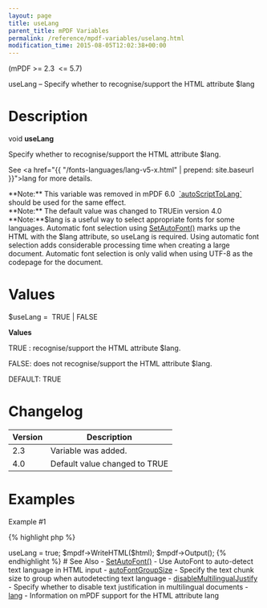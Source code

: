 ```yaml
---
layout: page
title: useLang
parent_title: mPDF Variables
permalink: /reference/mpdf-variables/uselang.html
modification_time: 2015-08-05T12:02:38+00:00
---
```


(mPDF >= 2.3  <= 5.7)

useLang – Specify whether to recognise/support the HTML attribute <span class="parameter">$lang</span>

# Description

void **useLang**

Specify whether to recognise/support the HTML attribute <span class="parameter">$lang</span>.

See <a href="{{ "/fonts-languages/lang-v5-x.html" | prepend: site.baseurl }}">lang</a> for more details.

<div class="alert alert-info" role="alert" markdown="1">
	**Note:** This variable was removed in mPDF 6.0 
	<a href="{{ "/reference/mpdf-variables/autoscripttolang.html" | prepend: site.baseurl }}">`autoScriptToLang`</a>
	should be used for the same effect.</div>

<div class="alert alert-info" role="alert" markdown="1">
	**Note:** The default value was changed to <span class="smallblock">TRUE</span>in version 4.0
</div>

<div class="alert alert-info" role="alert" markdown="1">
	**Note:**<span class="parameter">$lang</span> is a useful way to select appropriate fonts for some
	languages. Automatic font selection using
	<a href="{{ "/reference/mpdf-functions/setautofont.html" | prepend: site.baseurl }}">SetAutoFont()</a> marks up the
	HTML with the <span class="parameter">$lang</span> attribute, so useLang is required. Using automatic font selection
	adds considerable processing time when creating a large document. Automatic font selection is only valid when using
	UTF-8 as the codepage for the document.
</div>

# Values

<span class="parameter">$useLang</span> =  <span class="smallblock">TRUE </span>| <span class="smallblock">FALSE</span>

**Values**

<span class="smallblock">TRUE </span>: recognise/support the HTML attribute <span class="parameter">$lang</span>.

<span class="smallblock">FALSE</span>: does not recognise/support the HTML attribute <span class="parameter">$lang</span>.

<span class="smallblock">DEFAULT</span>: <span class="smallblock">TRUE</span>

# Changelog

<table class="table"> <thead>
<tr> <th>Version</th><th>Description</th> </tr>
</thead> <tbody>
<tr>
<td>2.3</td>
<td>Variable was added.</td>
</tr>
<tr>
<td>4.0</td>
<td>Default value changed to <span class="smallblock">TRUE</span></td>
</tr>
</tbody> </table>

# Examples

Example #1

{% highlight php %}
<?php

// Require composer autoload
require_once __DIR__ . '/vendor/autoload.php';

$mpdf = new \Mpdf\Mpdf('utf-8');

$html = '

Start with some English text

 هل ستسفر الجهود الدبلوماسية الجارية عن حلول؟ وكيف تنظر للاتهامات لبعض هذه الدول بالتدخل في الشأن العراقي، والتورط في دعم عمليات العنف؟ والى اي مدى يبدو الوضع في العراق انعكاسا للصراعات الإقليمية في المنطقة؟

And again in English

';

$mpdf->useLang = true;

$mpdf->WriteHTML($html);

$mpdf->Output();
{% endhighlight %}

# See Also

- <a href="{{ "/reference/mpdf-variables/autofontgroupsize.html" | prepend: site.baseurl }}">SetAutoFont()</a> - Use AutoFont to auto-detect text language in HTML input
- <a href="{{ "/reference/mpdf-variables/autofontgroupsize.html" | prepend: site.baseurl }}">autoFontGroupSize</a> - Specify the text chunk size to group when autodetecting text language
- <a href="index0c23.html?tid=346">disableMultilingualJustify</a> - Specify whether to disable text justification in multilingual documents
- <a href="{{ "/fonts-languages/lang-v5-x.html" | prepend: site.baseurl }}">lang</a> - Information on mPDF support for the HTML attribute lang
